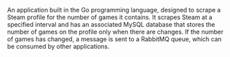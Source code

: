 An application built in the Go programming language, designed to scrape a Steam profile for the number of games it contains. It scrapes Steam at a specified interval and has an associated MySQL database that stores the number of games on the profile only when there are changes. If the number of games has changed, a message is sent to a RabbitMQ queue, which can be consumed by other applications.
